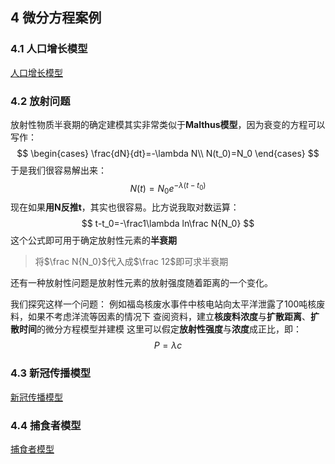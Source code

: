 ## 4 微分方程案例

### 4.1 人口增长模型

[人口增长模型](人口增长模型/README.md)

### 4.2 放射问题

放射性物质半衰期的确定建模其实非常类似于**Malthus模型**，因为衰变的方程可以写作：
$$
\begin{cases}
\frac{dN}{dt}=-\lambda N\\
N(t_0)=N_0
\end{cases}
$$
于是我们很容易解出来：
$$
N(t)=N_0e^{-\lambda(t-t_0)}
$$
现在如果**用N反推t**，其实也很容易。比方说我取对数运算：
$$
t-t_0=-\frac1\lambda ln\frac N{N_0}
$$
这个公式即可用于确定放射性元素的**半衰期**

> 将$\frac N{N_0}$代入成$\frac 12$即可求半衰期

还有一种放射性问题是放射性元素的放射强度随着距离的一个变化。 

我们探究这样一个问题： 
例如福岛核废水事件中核电站向太平洋泄露了100吨核废料，如果不考虑洋流等因素的情况下 
查阅资料，建立**核废料浓度**与**扩散距离**、**扩散时间**的微分方程模型并建模 
这里可以假定**放射性强度**与**浓度**成正比，即：
$$
P=\lambda c
$$

### 4.3 新冠传播模型

[新冠传播模型](新冠传播模型/新冠传播模型.md)

### 4.4 捕食者模型

[捕食者模型](捕食者模型/README.md)